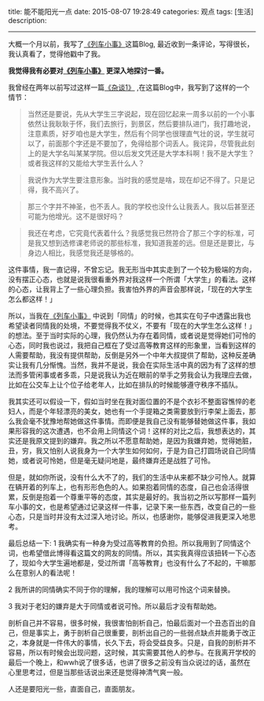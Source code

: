 title:   能不能阳光一点
date: 2015-08-07 19:28:49 
categories: 观点
tags: [生活] 
description: 

---


大概一个月以前，我写了[《列车小事》](http://hktkdy.com/2015/07/10/201507/071002/ )这篇Blog, 最近收到一条评论，写得很长，我认真看了，觉得他戳中了我。

**我觉得我有必要对[《列车小事》](http://hktkdy.com/2015/07/10/201507/071002/ ) 更深入地探讨一番。**





我曾经在两年以前写过这样一篇[《杂谈1》](http://blog.sina.com.cn/s/blog_63a3d9b70101byj5.html) ,在这篇Blog中，我写到了这样的一个情节：

>当然还是要说，先从大学生三字说起，现在回忆起来一周多以前的一个小事依然让我耿耿于怀，我们去旅行，到景区，然后要排队进门，我打趣地说，注意素质，好歹咱也是大学生，然后有个同学也很理直气壮的说，学生就可以了，前面那个字还是不要加了，免得给那个词丢人。我诧异，尽管我此刻上的是大学名叫某某学院。但以后发文凭还是大学本科啊！我不是大学生？或者我这样的又能给大学生丢什么人？

>我说作为大学生要注意形象。当时我的感觉是啥，现在却记不得了。只是记得，我不高兴了。

>那三个字并不神圣，也不丢人。我的学校也没什么让我丢人。我以后甚至还可能为他增光。这不是很好吗？

>我还在考虑，它究竟代表着什么？我感觉我已然符合了那三个字的标准，可是我又想到选修课老师说的那些标准，我知道我差的远。但是还是要比，与身边人相比，我感觉我还是够格的。

这件事情，我一直记得，不曾忘记。我无形当中其实走到了一个较为极端的方向，没有摆正心态，也就是说我很看重外界对我这样一个所谓「大学生」的看法。这样的心态，让我背上了一些心理负担。我害怕外界的声音会那样说，「现在的大学生怎么都这样！」



所以，当我在[《列车小事》](http://hktkdy.com/2015/07/10/201507/071002/ ) 中说到「同情」的时候，也其实在句子中透露出我也希望读者同情我的处境，不要觉得我不仗义，不要有「现在的大学生怎么这样！」的想法。至于当时实际的心理，我仍然认为存在着同情，或者说是觉得她们可怜的心态，同时我也说过，我把自己框在了受过高等教育这样的形象里，当看到这样的人需要帮助，我没有提供帮助，反倒是另外一个中年大叔提供了帮助，这种反差确实让我有几分惭愧。当然，我并不是说，我会在实际生活中真的因为有了这样的想法而多管闲事或者多乖，只是说我认为近在眼前的举手之劳我会认为我理应去做，比如在公交车上让个位子给老年人，比如在排队的时候能够遵守秩序不插队。

我其实还可以假设一下，假如当时坐在我对面位置的不是个衣衫不整面容憔悴的老妇人，而是个年轻漂亮的美女，她也有一个手提箱之类需要放到行李架上面去，那么我会毫不犹豫地帮她做这件事情。而即便是我自己没有能够替她做这件事，我如果形容我的这次遭遇，也不会用上同情这个词！这样的对比之后，我想表达的，其实还是我原文提到的嫌弃。我之所以不愿意帮助她，是因为我嫌弃她，觉得她脏，丑，穷，我又怕别人说我身为一个大学生如何如何，于是为自己打圆场说自己同情她，或者说可怜她，但是毫无疑问地是，最终嫌弃还是战胜了可怜。

但是，就如你所说，没有什么大不了的，我们的生活中从来都不缺少可怜人。就算在辆开着的列车上，也有形形色色的人。如果抱着同情的态度，自己也会活得很累，反倒是抱着一个尊重平等的态度，其实是最好的。我当初之所以写那样一篇列车小事的文，也是希望通过记录这样一件事，记录下来一些东西，改变自己的一些心态，只是当时并没有太过深入地讨论。所以，也感谢你，能够促进我更深入地思考。

最后总结一下:
1 我确实有一种身为受过高等教育的负担。所以我用到了同情这个词，也希望借此博得看这篇文的网友的同情。所以，其实我真得应该扭转一下心态了，现如今大学生遍地都是，受过所谓「高等教育」也没有什么了不起的，干嘛那么在意别人的看法呢！

2 我所讲的同情确实不同于你的理解，我的理解可以用可怜这个词来替换。

3 我对于老妇的嫌弃是大于同情或者说可怜。所以最后才没有帮助她。

剖析自己并不容易，很多时候，我很害怕剖析自己，怕最后面对一个丑态百出的自己，但是事实上，勇于剖析自己很重要，剖析出自己的一些弱点缺点并能勇于改正之，本身就是一件伟大的事情，长久下去，将会受益良多。只是，自我的剖析并不容易，所以有时候会出现问题，这时候，其实需要其他人的参与。在我离开学校的最后一个晚上，和wwh说了很多话，也讲了很多之前没有当众说过的话，虽然在心里思考过，但是当那些话说出来还是觉得神清气爽一般。

人还是要阳光一些，直面自己，直面朋友。
